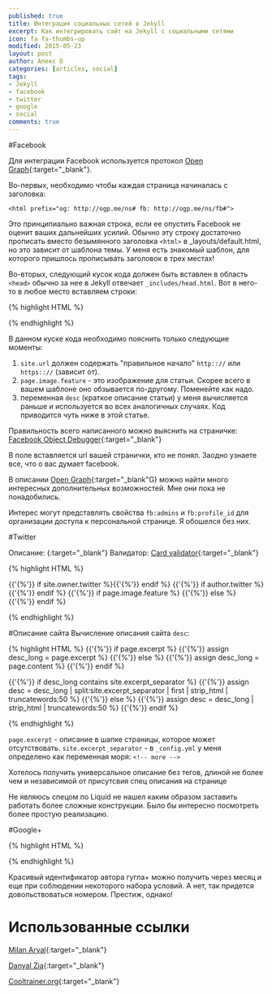 ```yaml
---
published: true
title: Интеграция социальных сетей в Jekyll
excerpt: Как интегрировать сайт на Jekyll с социальными сетями
icon: fa fa-thumbs-up
modified: 2015-05-23
layout: post
author: Алекс О 
categories: [articles, social]
tags:
- Jekyll
- facebook
- twitter
- google
- social
comments: true
---
```


#Facebook

Для интеграции Facebook используется протокол [Open Graph](http://ogp.me/){:target="_blank"}.

Во-первых, необходимо чтобы каждая страница начиналась с заголовка:  

`<html prefix="og: http://ogp.me/ns# fb: http://ogp.me/ns/fb#">`
<!-- more -->
Это принципиально важная строка, если ее опустить Facebook не оценит ваших дальнейших усилий.
Обычно эту строку достаточно прописать вместо безымянного заголовка `<html>` в _layouts/default.html, 
но это зависит от шаблона темы. У меня есть знакомый шаблон, для которого пришлось прописывать заголовок в трех местах!

Во-вторых, следующий кусок кода должен быть вставлен в область `<head>` обычно за нее в Jekyll отвечает `_includes/head.html`. Вот в него-то в любое место вставляем строки:

{% highlight HTML %}

 <!-- Open Graph -->
 <!-- Basic Metadata -->
<meta property="og:title" content="{{'{%'}} if page.title %}{{'{{'}} page.title }}{{'{%'}} else %}{{'{{' site.title }}{{'{%'}} endif %}" />
<meta property="og:type" content="{{'{%'}} if page.image.feature %}article{{'{%'}} else %}website{{'{%'}} endif %}" />
<meta property="og:image" content="{{'{%'}} if page.image.feature %}
    {{'{{'}} site.url }}{{'{{'}} '/images/' | prepend: site.baseurl }}{{'{{'}} page.image.feature }}
{{'{%'}} else %}
    {{'{{'}} site.url }}{{'{{'}} '/images/' | prepend: site.baseurl }}{{'{{'}} site.logo }}
{{'{%'}} endif %}" />
<meta property="og:url" content="{{'{{'}} page.url | replace:'index.html','' | prepend: site.url }}" />

<!-- Optional Metadata --> 
<meta property="og:locale" content="{{'{{'}} site.locale }}" />
<meta property="og:site_name" content="{{'{{'}} site.title }}" />
<meta property="og:description" content="{{'{{'}} desc }}" />

{% endhighlight %}


В данном куске кода необходимо пояснить только следующие моменты:

1. `site.url` должен содержать "правильное начало" `http:://` или `https:://` (зависит от). 
2. `page.image.feature` - это изображение для статьи. Скорее всего в вашем шаблоне оно обзывается по-другому. Поменейте как надо.
3. переменная `desc` (краткое описание статьи) у меня вычисляется раньше и используется во всех аналогичных случаях. Код приводится чуть ниже в этой статье.

Правильность всего написанного можно выяснить на страничке: [Facebook Object Debugger](https://developers.facebook.com/tools/debug/og/object){:target="_blank"} 

В поле вставляется url вашей странички, кто не понял. Заодно узнаете все, что о вас думает facebook.

В описании [Open Graph](http://ogp.me/){:target="_blank"G} можно найти много интересных дополнительных возможностей.
Мне они пока не понадобились.

Интерес могут представлять свойства `fb:admins` и `fb:profile_id` для организации доступа к персональной странице. 
Я обошелся без них.

#Twitter

Описание: [](https://dev.twitter.com/cards/overview){:target="_blank"}
Валидатор: [Card validator](https://cards-dev.twitter.com/validator){:target="_blank"}

{% highlight HTML %}
<!-- Twitter Cards -->
<meta name="twitter:title" content="{{'{%'}} if page.title %}{{'{{}} page.title }}{{'{%'}} else %}{{'{{'}} site.title }}{{'{%'}} endif %}">
<meta name="twitter:description" content="{{'{{'}} desc }}">
{{'{%'}} if site.owner.twitter %}<meta name="twitter:site" content="@{{'{{'}} site.owner.twitter }}">{{'{%'}} endif %}
{{'{%'}} if author.twitter %}<meta name="twitter:creator" content="@{{'{{'}} author.twitter }}">{{'{%'}} endif %}
{{'{%'}} if page.image.feature %}
<meta name="twitter:card" content="summary_large_image">
<meta name="twitter:image" content="{{'{{'}} site.url }}{{'{{'}} '/images/' | prepend: site.baseurl }}{{'{{'}} page.image.feature }}" />
{{'{%'}} else %}
<meta name="twitter:card" content="summary">
<meta name="twitter:image" content="{{'{{'}} site.url }}{{'{{'}} '/images/' | prepend: site.baseurl }}{{'{{'}} site.logo }}" />
{{'{%'}} endif %}
<meta name="twitter:url" content="{{'{{'}} page.url }}" />

{% endhighlight %}

#Описание сайта
Вычисление описания сайта `desc`:

{% highlight HTML %}
{{'{%'}} if page.excerpt %}
{{'{%'}} assign desc_long  = page.excerpt %}
{{'{%'}} else %}
{{'{%'}} assign desc_long  = page.content %}
{{'{%'}} endif %}

{{'{%'}} if desc_long contains site.excerpt_separator %}
{{'{%'}} assign desc = desc_long | split:site.excerpt_separator | first | strip_html | truncatewords:50 %}
{{'{%'}} else %}
{{'{%'}} assign desc = desc_long | strip_html | truncatewords:50 %}
{{'{%'}} endif %}

{% endhighlight %}

`page.excerpt` - описание в шапке страницы, которое может отсутствовать.
`site.excerpt_separator` - в `_config.yml` у меня определено как переменная моря: `<!-- more -->`
 
Хотелось получить универсальное описание без тегов, длиной не более чем и независимой от присутсвия спец описания на странице

Не являюсь спецом по Liquid не нашел каким образом заставить работать более сложные конструкции. 
Было бы интересно посмотреть более простую реализацию.
  
#Google+

{% highlight HTML %}
<!-- Google+ Authorship -->
<link rel="author" href="https://plus.google.com/+{{'{{'}} site.author.google_plus }}">
{% endhighlight %}

Красивый идентификатор автора гугла+ можно получить через месяц и еще при соблюдении некоторого набора условий. А нет, так придется довольствоваться номером. Престиж, однако!

# Использованные ссылки

[Milan Aryal](http://milanaryal.com/2015/integrating-social-meta-tags-into-jekyll/){:target="_blank"}

[Danyal Zia](http://danyalzia.com/2015/03/25/integrating-facebook-open-graph-in-jekyll/){:target="_blank"}

[Cooltrainer.org](https://cooltrainer.org/getting-social-with-jekyll/){:target="_blank"}